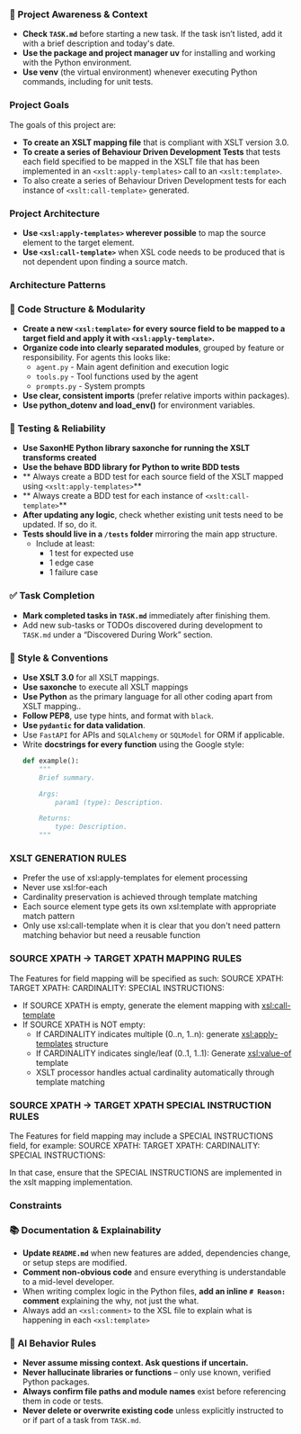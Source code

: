 ### 🔄 Project Awareness & Context
- **Check `TASK.md`** before starting a new task. If the task isn’t listed, add it with a brief description and today's date.
- **Use the package and project manager uv** for installing and working with the Python environment.
- **Use venv** (the virtual environment) whenever executing Python commands, including for unit tests.

### Project Goals
The goals of this project are:
- **To create an XSLT mapping file** that is compliant with XSLT version 3.0.
- **To create a series of Behaviour Driven Development Tests** that tests each field specified to be mapped in the XSLT file that has been implemented in an `<xslt:apply-templates>` call to an `<xslt:template>`.
- To also create a series of Behaviour Driven Development tests for each instance of `<xslt:call-template>` generated.
### Project Architecture
- **Use `<xsl:apply-templates>` wherever possible** to map the source element to the target element.
- **Use `<xsl:call-template>`**  when XSL code needs to be produced that is not dependent upon finding a source match.

### Architecture Patterns

### 🧱 Code Structure & Modularity
- **Create a new `<xsl:template>` for every source field to be mapped to a target field and apply it with  `<xsl:apply-template>`.**
- **Organize code into clearly separated modules**, grouped by feature or responsibility.
  For agents this looks like:
    - `agent.py` - Main agent definition and execution logic 
    - `tools.py` - Tool functions used by the agent 
    - `prompts.py` - System prompts
- **Use clear, consistent imports** (prefer relative imports within packages).
- **Use python_dotenv and load_env()** for environment variables.

### 🧪 Testing & Reliability
- **Use SaxonHE Python library saxonche for running the XSLT transforms created**
- **Use the behave BDD library for Python to write BDD tests**
- ** Always create a BDD test for each source field of the XSLT mapped using `<xslt:apply-templates>`**
- ** Always create a BDD test for each instance of `<xslt:call-template>`**
- **After updating any logic**, check whether existing unit tests need to be updated. If so, do it.
- **Tests should live in a `/tests` folder** mirroring the main app structure.
  - Include at least:
    - 1 test for expected use
    - 1 edge case
    - 1 failure case

### ✅ Task Completion
- **Mark completed tasks in `TASK.md`** immediately after finishing them.
- Add new sub-tasks or TODOs discovered during development to `TASK.md` under a “Discovered During Work” section.

### 📎 Style & Conventions
- **Use XSLT 3.0** for all XSLT mappings.
- **Use saxonche** to execute all XSLT mappings
- **Use Python** as the primary language for all other coding apart from XSLT mapping..
- **Follow PEP8**, use type hints, and format with `black`.
- **Use `pydantic` for data validation**.
- Use `FastAPI` for APIs and `SQLAlchemy` or `SQLModel` for ORM if applicable.
- Write **docstrings for every function** using the Google style:
  ```python
  def example():
      """
      Brief summary.
  
      Args:
          param1 (type): Description.
  
      Returns:
          type: Description.
      """
  ```
### XSLT GENERATION RULES
- Prefer the use of xsl:apply-templates for element processing
- Never use xsl:for-each
- Cardinality preservation is achieved through template matching
- Each source element type gets its own xsl:template with appropriate match pattern
- Only use xsl:call-template when it is clear that you don't need pattern matching behavior but need a reusable function

### SOURCE XPATH -> TARGET XPATH MAPPING RULES
The Features for field mapping will be specified as such:
SOURCE XPATH: 
TARGET XPATH: 
CARDINALITY: 
SPECIAL INSTRUCTIONS:

- If SOURCE XPATH is empty, generate the element mapping with <xsl:call-template>
- If SOURCE XPATH is NOT empty:
  - If CARDINALITY indicates multiple (0..n, 1..n): generate <xsl:apply-templates> structure
  - If CARDINALITY indicates single/leaf (0..1, 1..1): Generate <xsl:value-of> template
  - XSLT processor handles actual cardinality automatically through template matching

### SOURCE XPATH -> TARGET XPATH SPECIAL INSTRUCTION RULES
The Features for field mapping may include a SPECIAL INSTRUCTIONS field, for example:
SOURCE XPATH: 
TARGET XPATH: 
CARDINALITY: 
SPECIAL INSTRUCTIONS:

In that case, ensure that the SPECIAL INSTRUCTIONS are implemented in the xslt mapping implementation.

### Constraints

### 📚 Documentation & Explainability
- **Update `README.md`** when new features are added, dependencies change, or setup steps are modified.
- **Comment non-obvious code** and ensure everything is understandable to a mid-level developer.
- When writing complex logic in the Python files, **add an inline `# Reason:` comment** explaining the why, not just the what.
- Always add an `<xsl:comment>` to the XSL file to explain what is happening in each `<xsl:template>`

### 🧠 AI Behavior Rules
- **Never assume missing context. Ask questions if uncertain.**
- **Never hallucinate libraries or functions** – only use known, verified Python packages.
- **Always confirm file paths and module names** exist before referencing them in code or tests.
- **Never delete or overwrite existing code** unless explicitly instructed to or if part of a task from `TASK.md`.